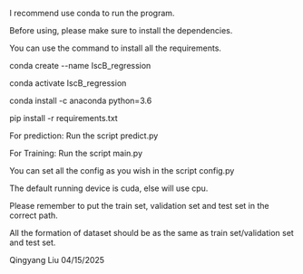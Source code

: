 I recommend use conda to run the program.

Before using, please make sure to install the dependencies.

You can use the command to install all the requirements.

conda create --name IscB_regression

conda activate IscB_regression

conda install -c anaconda python=3.6

pip install -r requirements.txt


For prediction:
Run the script predict.py


For Training:
Run the script main.py

You can set all the config as you wish in the script config.py

The default running device is cuda, else will use cpu.


Please remember to put the train set, validation set and test set in the correct path.


All the formation of dataset should be as the same as train set/validation set and test set.


Qingyang Liu
04/15/2025
